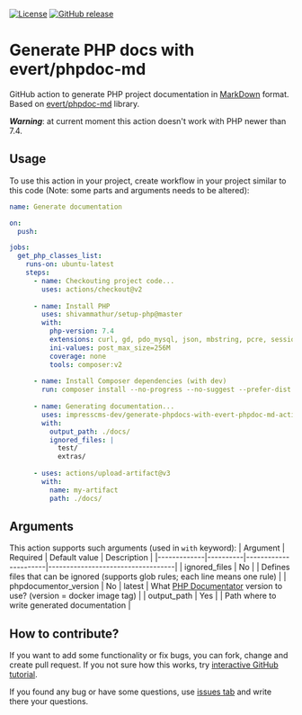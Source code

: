 [![License](https://img.shields.io/github/license/impresscms-dev/generate-phpdocs-with-evert-phpdoc-md-action.svg)](LICENSE)
[![GitHub release](https://img.shields.io/github/release/impresscms-dev/generate-phpdocs-with-evert-phpdoc-md-action.svg)](https://github.com/impresscms-dev/generate-php-project-classes-list-file-action/releases)

# Generate PHP docs with evert/phpdoc-md

GitHub action to generate PHP project documentation in [MarkDown](https://docs.github.com/en/get-started/writing-on-github/getting-started-with-writing-and-formatting-on-github/basic-writing-and-formatting-syntax) format. Based on [evert/phpdoc-md](https://github.com/evert/phpdoc-md) library.

***Warning***: at current moment this action doesn't work with PHP newer than 7.4.

## Usage

To use this action in your project, create workflow in your project similar to this code (Note: some parts and arguments needs to be altered):
```yaml
name: Generate documentation

on:
  push:

jobs:
  get_php_classes_list:
    runs-on: ubuntu-latest
    steps:
      - name: Checkouting project code...
        uses: actions/checkout@v2
        
      - name: Install PHP
        uses: shivammathur/setup-php@master
        with:
          php-version: 7.4
          extensions: curl, gd, pdo_mysql, json, mbstring, pcre, session
          ini-values: post_max_size=256M
          coverage: none
          tools: composer:v2
          
      - name: Install Composer dependencies (with dev)
        run: composer install --no-progress --no-suggest --prefer-dist --optimize-autoloader       
          
      - name: Generating documentation...
        uses: impresscms-dev/generate-phpdocs-with-evert-phpdoc-md-action@v0.1
        with:
          output_path: ./docs/
          ignored_files: |
            test/
            extras/
          
      - uses: actions/upload-artifact@v3
        with:
          name: my-artifact
          path: ./docs/
```

## Arguments 

This action supports such arguments (used in `with` keyword):
| Argument    | Required | Default value        | Description                       |
|-------------|----------|----------------------|-----------------------------------|
| ignored_files | No      |                      | Defines files that can be ignored (supports glob rules; each line means one rule) |
| phpdocumentor_version | No | latest | What [PHP Documentator](https://www.phpdoc.org) version to use? (version = docker image tag) |
| output_path | Yes | | Path where to write generated documentation |

## How to contribute? 

If you want to add some functionality or fix bugs, you can fork, change and create pull request. If you not sure how this works, try [interactive GitHub tutorial](https://skills.github.com).

If you found any bug or have some questions, use [issues tab](https://github.com/impresscms-dev/generate-phpdocs-with-evert-phpdoc-md-action/issues) and write there your questions.

